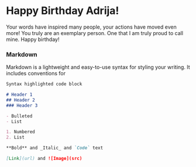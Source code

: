 # Happy Birthday Adrija! 

Your words have inspired many people, your actions have moved even more! You truly are an exemplary person. One that I am truly proud to call mine. Happy birthday!



### Markdown

Markdown is a lightweight and easy-to-use syntax for styling your writing. It includes conventions for

```markdown
Syntax highlighted code block

# Header 1
## Header 2
### Header 3

- Bulleted
- List

1. Numbered
2. List

**Bold** and _Italic_ and `Code` text

[Link](url) and ![Image](src)
```

